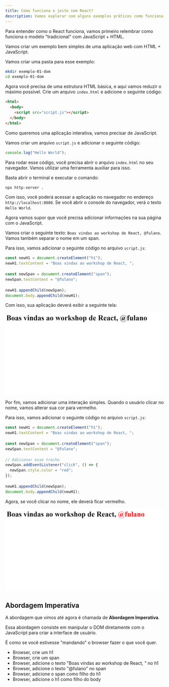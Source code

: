 ```yaml
---
title: Como funciona o jeito sem React?
description: Vamos explorar com alguns exemplos práticos como funciona a manipulação do DOM sem o React
---
```


Para entender como o React funciona, vamos primeiro relembrar como funciona o modelo "tradicional" com JavaScript + HTML.

Vamos criar um exemplo bem simples de uma aplicação web com HTML + JavaScript.

Vamos criar uma pasta para esse exemplo:

```bash
mkdir exemplo-01-dom
cd exemplo-01-dom
```

Agora você precisa de uma estrutura HTML básica, e aqui vamos reduzir o máximo possível. Crie um arquivo `index.html` e adicione o seguinte código:

```html
<html>
  <body>
    <script src="script.js"></script>
  </body>
</html>
```

Como queremos uma aplicação interativa, vamos precisar de JavaScript.

Vamos criar um arquivo `script.js` e adicionar o seguinte código:

```js
console.log("Hello World");
```

Para rodar esse código, você precisa abrir o arquivo `index.html` no seu navegador. Vamos utilizar uma ferramenta auxiliar para isso.

Basta abrir o terminal e executar o comando:

```bash
npx http-server .
```

Com isso, você poderá acessar a aplicação no navegador no endereço `http://localhost:8080`. Se você abrir o console do navegador, verá o texto `Hello World`.

Agora vamos supor que você precisa adicionar informações na sua página com o JavaScript.

Vamos criar o seguinte texto: `Boas vindas ao workshop de React, @fulano`. Vamos também separar o nome em um span.

Para isso, vamos adicionar o seguinte código no arquivo `script.js`:

```js
const newH1 = document.createElement("h1");
newH1.textContent = "Boas vindas ao workshop de React, ";

const newSpan = document.createElement("span");
newSpan.textContent = "@fulano";

newH1.appendChild(newSpan);
document.body.appendChild(newH1);
```

Com isso, sua aplicação deverá exibir a seguinte tela:

![Exemplo 01](../../../assets/exemplo-01-tradicional.png)

Por fim, vamos adicionar uma interação simples. Quando o usuário clicar no nome, vamos alterar sua cor para vermelho.

Para isso, vamos adicionar o seguinte código no arquivo `script.js`:

```js
const newH1 = document.createElement("h1");
newH1.textContent = "Boas vindas ao workshop de React, ";

const newSpan = document.createElement("span");
newSpan.textContent = "@fulano";

// Adicionar esse trecho
newSpan.addEventListener("click", () => {
  newSpan.style.color = "red";
});

newH1.appendChild(newSpan);
document.body.appendChild(newH1);
```

Agora, se você clicar no nome, ele deverá ficar vermelho.

![Exemplo 02](../../../assets/exemplo-02-tradicional.png)

## Abordagem Imperativa

A abordagem que vimos até agora é chamada de **Abordagem Imperativa**.

Essa abordagem consiste em manipular o DOM diretamente com o JavaScript para criar a interface de usuário.

É como se você estivesse "mandando" o browser fazer o que você quer.

- Browser, crie um h1
- Browser, crie um span
- Browser, adicione o texto "Boas vindas ao workshop de React, " no h1
- Browser, adicione o texto "@fulano" no span
- Browser, adicione o span como filho do h1
- Browser, adicione o h1 como filho do body
